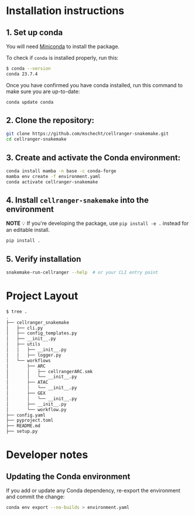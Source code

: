 # Installation instructions

## 1. Set up conda

You will need [Miniconda](https://www.anaconda.com/docs/getting-started/miniconda/main) to install the package. 

To check if `conda` is installed properly, run this:
```bash
$ conda --version
conda 23.7.4
```

Once you have confirmed you have conda installed, run this command to make sure you are up-to-date:
```bash
conda update conda
```

## 2. Clone the repository:
```bash
git clone https://github.com/mschecht/cellranger-snakemake.git
cd cellranger-snakemake
```

## 3. Create and activate the Conda environment:
```bash
conda install mamba -n base -c conda-forge
mamba env create -f environment.yaml
conda activate cellranger-snakemake
```

## 4. Install `cellranger-snakemake` into the environment

**NOTE** 💡 If you're developing the package, use `pip install -e .` instead for an editable install.

```bash
pip install .
```

## 5. Verify installation
```bash
snakemake-run-cellranger --help  # or your CLI entry point
```

# Project Layout

```bash
$ tree .
.
├── cellranger_snakemake
│   ├── cli.py
│   ├── config_templates.py
│   ├── __init__.py
│   ├── utils
│   │   ├── __init__.py
│   │   ├── logger.py
│   └── workflows
│       ├── ARC
│       │   ├── cellrangerARC.smk
│       │   └── __init__.py
│       ├── ATAC
│       │   └── __init__.py
│       ├── GEX
│       │   └── __init__.py
│       ├── __init__.py
│       └── workflow.py
├── config.yaml
├── pyproject.toml
├── README.md
├── setup.py
```

# Developer notes

## Updating the Conda environment

If you add or update any Conda dependency, re-export the environment and commit the change:
```bash
conda env export --no-builds > environment.yaml
```
